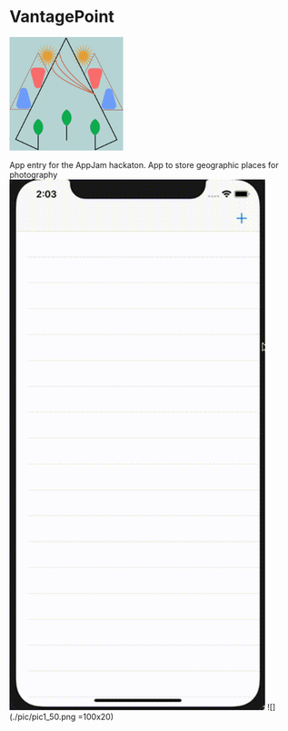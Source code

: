 # VantagePoint

<img src="icon.jpg" alt="drawing" width="200"/>

App entry for the AppJam hackaton. App to store geographic places for photography
![](animated.gif)
![](./pic/pic1_50.png =100x20)
